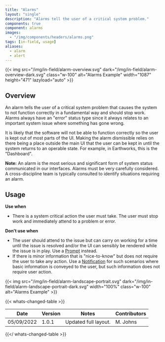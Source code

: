 ```yaml
---
title: "Alarms"
layout: "single"
description: "Alarms tell the user of a critical system problem."
components: true
component: alarms
images:
  - "/img/components/headers/alarms.png"
tags: [in-field, usage]
aliases:
  - alarm
  - alert
---
```


{{< img src="/img/in-field/alarm-overview.svg" dark="/img/in-field/alarm-overview-dark.svg" class="w-100" alt="Alarms Example" width="1087" height="471" lazyload="auto" >}}

## Overview

An alarm tells the user of a critical system problem that causes the system to not function correctly in a fundamental way and should stop work. Alarms always have an "error" status type since it always relates to an important system issue where something has gone wrong.

It is likely that the software will not be able to function correctly so the user is kept out of most parts of the UI. Making the alarm dismissible relies on there being a place outside the main UI that the user can be kept in until the system returns to an operable state. For example, in Earthworks, this is the "Dashboard".

**Note:** An alarm is the most serious and significant form of system status communicated in our interfaces. Alarms must be very carefully considered. A cross-discipline team is typically consulted to identify situations requiring an alarm.

## Usage

**Use when**

- There is a system critical action the user must take. The user must stop work and immediately attend to a problem or error.

**Don't use when**

- The user should attend to the issue but can carry on working for a time until the issue is resolved and/or the UI can sensibly be rendered while the issue is in play. Use a [Prompt](/components/in-field/prompts/) instead.
- If there is minor information that is "nice-to-know" but does not require the user to take any action. Use a [Notification](/components/in-field/notifications/) for such scenarios where basic information is conveyed to the user, but such information does not require user action.

{{< img src="/img/in-field/alarm-landscape-portrait.svg" dark="/img/in-field/alarm-landscape-portrait-dark.svg" width="100%" class="w-100" alt="Alarms Example" >}}

{{< whats-changed-table >}}

| Date       | Version | Notes                | Contributors |
| ---------- | ------- | -------------------- | ------------ |
| 05/09/2022 | 1.0.1   | Updated full layout. | M. Johns     |

{{</ whats-changed-table >}}

